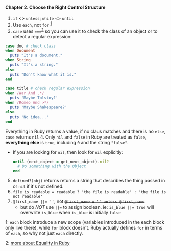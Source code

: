 #### Chapter 2. Choose the Right Control Structure

1. `if` <> `unless`; `while` <> `until`
2. Use `each`, not `for` <sup>[1](#each_scope)</sup>
3. `case` uses `===`<sup>[2](#chp12_eql_sign)</sup> so you can use it to check the class of an object or to detect a regular expression:

  ```ruby
  case doc # check class
  when Document
    puts "It's a document."
  when String
    puts "It's a string."
  else
    puts "Don't know what it is."
  end

  case title # check regular expression
  when /War And .*/
    puts 'Maybe Tolstoy?'
  when /Romeo And >*/
    puts 'Maybe Shakespeare?'
  else
    puts 'No idea...'
  end  
  ```
  Everything in Ruby returns a value, if no claus matches and there is no `else`, `case` returns `nil`
4. Only `nil` and `false` in Ruby are treated as `false`, **everything else** is `true`, including `0` and the string `"false"`.
  - If you are looking for `nil`, then look for `nil` explicitly:
    ```ruby
    until (next_object = get_next_object).nil?
      # Do something with the Object
    end  
    ```
5. `defined?(obj)` returns returns a string that describes the thing passed in or `nil` if it's not defined.
6. `file_is_readable = readable ? 'the file is readable' : 'the file is not readable'`
7. `@first_name ||= ''`, not <s>`@first_name = '' unless @first_name`</s>
    - but do *NOT* use `||=` to assign boolean. ie: `is_blue ||= true` will overwrite `is_blue` when `is_blue` is initially `false`     

<a name="each_scope">1</a>: `each` block introduce a new scope (variables introduced in the each block only live there), while `for` block doesn't. Ruby actually defines `for` in terms of `each`, so why not just `each` directly.

<a name="chp12_eql_sign">2</a>: [more about Equality in Ruby]()
